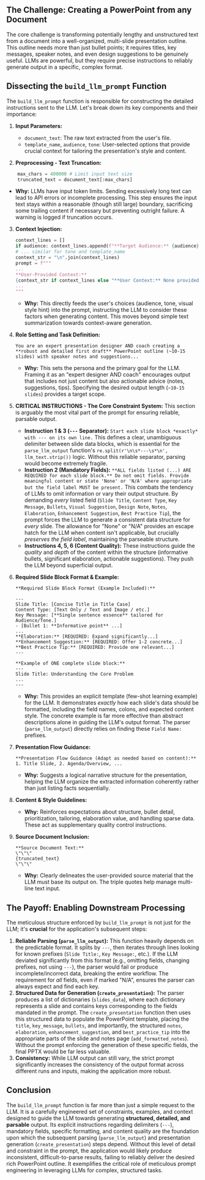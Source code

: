 ## The Challenge: Creating a PowerPoint from any Document

The core challenge is transforming potentially lengthy and unstructured text from a document into a well-organized, multi-slide presentation outline. This outline needs more than just bullet points; it requires titles, key messages, speaker notes, and even design suggestions to be genuinely useful. LLMs are powerful, but they require precise instructions to reliably generate output in a specific, complex format.

## Dissecting the `build_llm_prompt` Function

The `build_llm_prompt` function is responsible for constructing the detailed instructions sent to the LLM. Let's break down its key components and their importance:

1.  **Input Parameters:**
    *   `document_text`: The raw text extracted from the user's file.
    *   `template_name`, `audience`, `tone`: User-selected options that provide crucial context for tailoring the presentation's style and content.

2.  **Preprocessing - Text Truncation:**
   
```python
    max_chars = 400000 # Limit input text size
    truncated_text = document_text[:max_chars]
```
 
*   **Why:** LLMs have input token limits. Sending excessively long text can lead to API errors or incomplete processing. This step ensures the input text stays within a reasonable (though still large) boundary, sacrificing some trailing content if necessary but preventing outright failure. A warning is logged if truncation occurs.

3.  **Context Injection:**
    ```python
    context_lines = []
    if audience: context_lines.append(f"**Target Audience:** {audience}")
    # ... similar for tone and template_name
    context_str = "\n".join(context_lines)
    prompt = f"""
    ...
    **User-Provided Context:**
    {context_str if context_lines else "**User Context:** None provided."}
    ...
    """
    ```
    *   **Why:** This directly feeds the user's choices (audience, tone, visual style hint) into the prompt, instructing the LLM to consider these factors when generating content. This moves beyond simple text summarization towards context-aware generation.

4.  **Role Setting and Task Definition:**
    ```prompt
    You are an expert presentation designer AND coach creating a **robust and detailed first draft** PowerPoint outline (~10-15 slides) with speaker notes and suggestions...
    ```
    *   **Why:** This sets the persona and the primary goal for the LLM. Framing it as an "expert designer AND coach" encourages output that includes not just content but also actionable advice (notes, suggestions, tips). Specifying the desired output length (`~10-15 slides`) provides a target scope.

5.  **CRITICAL INSTRUCTIONS - The Core Constraint System:**
    This section is arguably the most vital part of the prompt for ensuring reliable, parsable output.
    *   **Instruction 1 & 3 (`---` Separator):** `Start each slide block *exactly* with --- on its own line.` This defines a clear, unambiguous delimiter between slide data blocks, which is essential for the `parse_llm_output` function's `re.split(r'\n\s*---\s*\n', llm_text.strip())` logic. Without this reliable separator, parsing would become extremely fragile.
    *   **Instruction 2 (Mandatory Fields):** `**ALL fields listed (...) ARE REQUIRED for each slide block.** Do not omit fields. Provide meaningful content or state 'None' or 'N/A' where appropriate but the field label MUST be present.` This combats the tendency of LLMs to omit information or vary their output structure. By demanding *every* listed field (`Slide Title`, `Content Type`, `Key Message`, `Bullets`, `Visual Suggestion`, `Design Note`, `Notes`, `Elaboration`, `Enhancement Suggestion`, `Best Practice Tip`), the prompt forces the LLM to generate a consistent data structure for *every* slide. The allowance for "None" or "N/A" provides an escape hatch for the LLM when content isn't applicable, but crucially *preserves the field label*, maintaining the parseable structure.
    *   **Instructions 4, 5, 6 (Content Quality):** These instructions guide the *quality* and *depth* of the content within the structure (informative bullets, significant elaboration, actionable suggestions). They push the LLM beyond superficial output.

6.  **Required Slide Block Format & Example:**
    ```prompt
    **Required Slide Block Format (Example Included):**

    ---
    Slide Title: [Concise Title in Title Case]
    Content Type: [Text Only / Text and Image / etc.]
    Key Message: [**Single sentence essence** tailored for Audience/Tone.]
    - [Bullet 1: **Informative point** ...]
    ...
    **Elaboration:** [REQUIRED: Expand significantly...]
    **Enhancement Suggestion:** [REQUIRED: Offer 1-2 concrete...]
    **Best Practice Tip:** [REQUIRED: Provide one relevant...]
    ---

    **Example of ONE complete slide block:**
    ---
    Slide Title: Understanding the Core Problem
    ...
    ---
    ```
    *   **Why:** This provides an explicit template (few-shot learning example) for the LLM. It demonstrates *exactly* how each slide's data should be formatted, including the field names, colons, and expected content style. The concrete example is far more effective than abstract descriptions alone in guiding the LLM's output format. The parser (`parse_llm_output`) directly relies on finding these `Field Name:` prefixes.

7.  **Presentation Flow Guidance:**
    ```prompt
    **Presentation Flow Guidance (Adapt as needed based on content):**
    1. Title Slide, 2. Agenda/Overview, ...
    ```
    *   **Why:** Suggests a logical narrative structure for the presentation, helping the LLM organize the extracted information coherently rather than just listing facts sequentially.

8.  **Content & Style Guidelines:**
    *   **Why:** Reinforces expectations about structure, bullet detail, prioritization, tailoring, elaboration value, and handling sparse data. These act as supplementary quality control instructions.

9.  **Source Document Inclusion:**
    ```prompt
    **Source Document Text:**
    \"\"\"
    {truncated_text}
    \"\"\"
    ```
    *   **Why:** Clearly delineates the user-provided source material that the LLM must base its output on. The triple quotes help manage multi-line text input.

## The Payoff: Enabling Downstream Processing

The meticulous structure enforced by `build_llm_prompt` is not just for the LLM; it's **crucial** for the application's subsequent steps:

1.  **Reliable Parsing (`parse_llm_output`):** This function heavily depends on the predictable format. It splits by `---`, then iterates through lines looking for known prefixes (`Slide Title:`, `Key Message:`, etc.). If the LLM deviated significantly from this format (e.g., omitting fields, changing prefixes, not using `---`), the parser would fail or produce incomplete/incorrect data, breaking the entire workflow. The requirement for *all* fields, even if marked "N/A", ensures the parser can always expect and find each key.
2.  **Structured Data for Generation (`create_presentation`):** The parser produces a list of dictionaries (`slides_data`), where each dictionary represents a slide and contains keys corresponding to the fields mandated in the prompt. The `create_presentation` function then uses this structured data to populate the PowerPoint template, placing the `title`, `key_message`, `bullets`, and importantly, the structured `notes`, `elaboration`, `enhancement_suggestion`, and `best_practice_tip` into the appropriate parts of the slide and notes page (`add_formatted_notes`). Without the prompt enforcing the generation of these specific fields, the final PPTX would be far less valuable.
3.  **Consistency:** While LLM output can still vary, the strict prompt significantly increases the consistency of the output format across different runs and inputs, making the application more robust.

## Conclusion

The `build_llm_prompt` function is far more than just a simple request to the LLM. It is a carefully engineered set of constraints, examples, and context designed to guide the LLM towards generating **structured, detailed, and parsable** output. Its explicit instructions regarding delimiters (`---`), mandatory fields, specific formatting, and content quality are the foundation upon which the subsequent parsing (`parse_llm_output`) and presentation generation (`create_presentation`) steps depend. Without this level of detail and constraint in the prompt, the application would likely produce inconsistent, difficult-to-parse results, failing to reliably deliver the desired rich PowerPoint outline. It exemplifies the critical role of meticulous prompt engineering in leveraging LLMs for complex, structured tasks.
